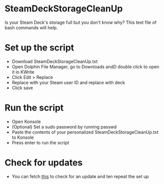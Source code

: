 # SteamDeckStorageCleanUp
Is your Steam Deck's storage full but you don't know why? This text file of bash commands will help.

# Set up the script
- Download SteamDeckStorageCleanUp.txt
- Open Dolphin File Manager, go to Downloads andD double click to open it in KWrite
- Click Edit > Replace
- Replace <UID> with your Steam user ID and replace <UN> with deck
- Click save

# Run the script
- Open Konsole
- (Optional) Set a sudo password by running passwd
- Paste the contents of your personalized SteamDeckStorageCleanUp.txt to Konsole
- Press enter to run the script

# Check for updates
- You can fetch [this](https://raw.githubusercontent.com/UAWJDASWUI/SteamDeckStorageCleanUp/refs/heads/main/.version) to check for an update and ten repeat the set up
